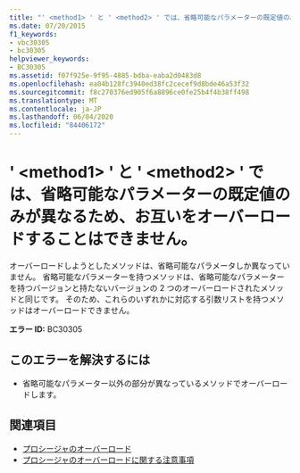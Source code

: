 ```yaml
---
title: "' <method1> ' と ' <method2> ' では、省略可能なパラメーターの既定値のみが異なるため、お互いをオーバーロードすることはできません。"
ms.date: 07/20/2015
f1_keywords:
- vbc30305
- bc30305
helpviewer_keywords:
- BC30305
ms.assetid: f07f925e-9f95-4885-bdba-eaba2d0483d8
ms.openlocfilehash: ea04b128fc3940ed38fc2cecef9d8bde46a53f32
ms.sourcegitcommit: f8c270376ed905f6a8896ce0fe25b4f4b38ff498
ms.translationtype: MT
ms.contentlocale: ja-JP
ms.lasthandoff: 06/04/2020
ms.locfileid: "84406172"
---
```

# <a name="method1-and-method2-cannot-overload-each-other-because-they-differ-only-by-the-default-values-of-optional-parameters"></a>' \<method1> ' と ' \<method2> ' では、省略可能なパラメーターの既定値のみが異なるため、お互いをオーバーロードすることはできません。
オーバーロードしようとしたメソッドは、省略可能なパラメータしか異なっていません。 省略可能なパラメーターを持つメソッドは、省略可能なパラメーターを持つバージョンと持たないバージョンの 2 つのオーバーロードされたメソッドと同じです。 そのため、これらのいずれかに対応する引数リストを持つメソッドはオーバーロードできません。  
  
 **エラー ID:** BC30305  
  
## <a name="to-correct-this-error"></a>このエラーを解決するには  
  
- 省略可能なパラメーター以外の部分が異なっているメソッドでオーバーロードします。  
  
## <a name="see-also"></a>関連項目

- [プロシージャのオーバーロード](../programming-guide/language-features/procedures/procedure-overloading.md)
- [プロシージャのオーバーロードに関する注意事項](../programming-guide/language-features/procedures/considerations-in-overloading-procedures.md)

